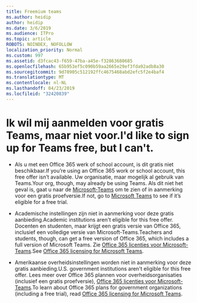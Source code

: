 ```yaml
---
title: Freemium teams
ms.author: heidip
author: heidip
ms.date: 3/6/2019
ms.audience: ITPro
ms.topic: article
ROBOTS: NOINDEX, NOFOLLOW
localization_priority: Normal
ms.custom: 997
ms.assetid: d3fcac43-f659-47ba-a45e-f32863680685
ms.openlocfilehash: 65b953ef5c090b59aa2665e29ef3fda92adb8a30
ms.sourcegitcommit: 9d78905c512192ffc4675468abd2efc5f2e4baf4
ms.translationtype: MT
ms.contentlocale: nl-NL
ms.lasthandoff: 04/23/2019
ms.locfileid: "32420839"
---
```

# <a name="id-like-to-sign-up-for-teams-free-but-i-cant"></a><span data-ttu-id="43eec-102">Ik wil mij aanmelden voor gratis Teams, maar niet voor.</span><span class="sxs-lookup"><span data-stu-id="43eec-102">I'd like to sign up for Teams free, but I can't.</span></span>

- <span data-ttu-id="43eec-103">Als u met een Office 365 werk of school account, is dit gratis niet beschikbaar.</span><span class="sxs-lookup"><span data-stu-id="43eec-103">If you’re using an Office 365 work or school account, this free offer isn’t available.</span></span> <span data-ttu-id="43eec-104">Uw organisatie, maar mogelijk al gebruik van Teams.</span><span class="sxs-lookup"><span data-stu-id="43eec-104">Your org, though, may already be using Teams.</span></span> <span data-ttu-id="43eec-105">Als dit niet het geval is, gaat u naar de [Microsoft-Teams](https://products.office.com/en-us/microsoft-teams/group-chat-software) om te zien of in aanmerking voor een gratis proefversie.</span><span class="sxs-lookup"><span data-stu-id="43eec-105">If not, go to [Microsoft Teams](https://products.office.com/en-us/microsoft-teams/group-chat-software) to see if it’s eligible for a free trial.</span></span>

- <span data-ttu-id="43eec-106">Academische instellingen zijn niet in aanmerking voor deze gratis aanbieding.</span><span class="sxs-lookup"><span data-stu-id="43eec-106">Academic institutions aren't eligible for this free offer.</span></span> <span data-ttu-id="43eec-107">Docenten en studenten, maar krijgt een gratis versie van Office 365, inclusief een volledige versie van Microsoft-Teams.</span><span class="sxs-lookup"><span data-stu-id="43eec-107">Teachers and students, though, can get a free version of Office 365, which includes a full version of Microsoft Teams.</span></span> <span data-ttu-id="43eec-108">Zie [Office 365 licenties voor Microsoft-Teams](https://docs.microsoft.com/microsoftteams/office-365-licensing).</span><span class="sxs-lookup"><span data-stu-id="43eec-108">See [Office 365 licensing for Microsoft Teams](https://docs.microsoft.com/microsoftteams/office-365-licensing).</span></span>

- <span data-ttu-id="43eec-109">Amerikaanse overheidsinstellingen worden niet in aanmerking voor deze gratis aanbieding.</span><span class="sxs-lookup"><span data-stu-id="43eec-109">U.S. government institutions aren't eligible for this free offer.</span></span> <span data-ttu-id="43eec-110">Lees meer over Office 365 plannen voor overheidsorganisaties (inclusief een gratis proefversie), [Office 365 licenties voor Microsoft-Teams](https://docs.microsoft.com/microsoftteams/office-365-licensing).</span><span class="sxs-lookup"><span data-stu-id="43eec-110">To learn about Office 365 plans for government organizations (including a free trial), read [Office 365 licensing for Microsoft Teams](https://docs.microsoft.com/microsoftteams/office-365-licensing).</span></span>


